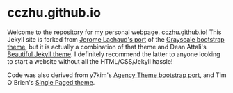 cczhu.github.io
===============

Welcome to the repository for my personal webpage. [cczhu.github.io](https://cczhu.github.io/)!
This Jekyll site is forked from [Jerome Lachaud's port](https://github.com/jeromelachaud/grayscale-theme)
of the  [Grayscale bootstrap theme](http://ironsummitmedia.github.io/startbootstrap-grayscale/),
but it is actually a combination of that theme and Dean Attali's
[Beautiful Jekyll theme](https://deanattali.com/beautiful-jekyll/).  I definitely
recommend the latter to anyone looking to start a website without all the HTML/CSS/Jekyll
hassle!

Code was also derived from y7kim's [Agency Theme bootstrap port](https://github.com/y7kim/agency-jekyll-theme),
and Tim O'Brien's [Single Paged theme](http://t413.com/SinglePaged/).

